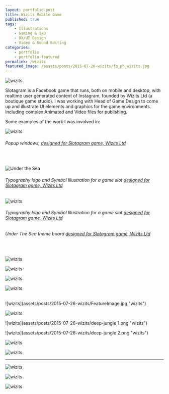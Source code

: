 ```yaml
---
layout: portfolio-post
title: Wizits Mobile Game
published: true
tags:
    - Illustrations
    - Gaming & IxD
    - UX/UI Design
    - Video & Sound Editing
categories:
    - portfolio
    - portfolio-featured
permalink: /wizits
featured_image: /assets/posts/2015-07-26-wizits/fp_ph_wizits.jpg
---
```


![wizits](assets/posts/2015-07-26-wizits/wizits_iPad_mock.jpg "wizits")

Slotagram is a Facebook game that runs, both on mobile and desktop, with realtime user generated content of Instagram, founded by Wizits Ltd (a boutique game studio).
I was working with Head of Game Design to come up and illustrate UI elements and graphics for the game environments. Including complex Animated and Video files for publishing.

Some examples of the work I was involved in:


![wizits](assets/posts/2015-07-26-wizits/POPUP-iPad-Landscape.jpg "wizits")
###### Popup windows, [designed for Slotagram game, Wizits Ltd](https://www.wizits.com/)  
<br>


 ![Under the Sea](assets/posts/2015-07-26-wizits/Chashier_Sea_Vic1.jpg "Under the Sea")
###### Typography logo and Symbol Illustration for a game slot [designed for Slotagram game, Wizits Ltd](https://www.wizits.com/)  


 ![wizits](assets/posts/2015-07-26-wizits/SecretsSea_LobbySymbol2.png "wizits")
###### Typography logo and Symbol Illustration for a game slot [designed for Slotagram game, Wizits Ltd](https://www.wizits.com/)  


###### Under The Sea theme board [designed for Slotagram game, Wizits Ltd](https://www.wizits.com/)  
<br>

![wizits](assets/posts/2015-07-26-wizits/Sochi.jpg "wizits")

![wizits](assets/posts/2015-07-26-wizits/Settings_iPhone5.jpg "wizits")






![wizits](assets/posts/2015-07-26-wizits/jungle-iPad-Landscape.jpg "wizits")

![wizits](assets/posts/2015-07-26-wizits/Loader_Jungle_iphone.jpg "wizits")

<br>
![wizits](assets/posts/2015-07-26-wizits/FeatureImage.jpg "wizits")


![wizits](assets/posts/2015-07-26-wizits/Tucan_4Animation.jpg "wizits")


![wizits](assets/posts/2015-07-26-wizits/deep-jungle 1.png "wizits")


![wizits](assets/posts/2015-07-26-wizits/deep-jungle 2.png "wizits")

![wizits](assets/posts/2015-07-26-wizits/Playtable_Jangle_Scr1.jpg "wizits")





![wizits](assets/posts/2015-07-26-wizits/Playtable_Jangle_Scr3.jpg "wizits")



-------------------

![wizits](assets/posts/2015-07-26-wizits/FruitSt_Numbers_WithBackg.jpg "wizits")


![wizits](assets/posts/2015-07-26-wizits/FruitSt_Numbers_Sky.jpg "wizits")


![wizits](assets/posts/2015-07-26-wizits/FruitSt_Numbers_WINX8.jpg "wizits")








